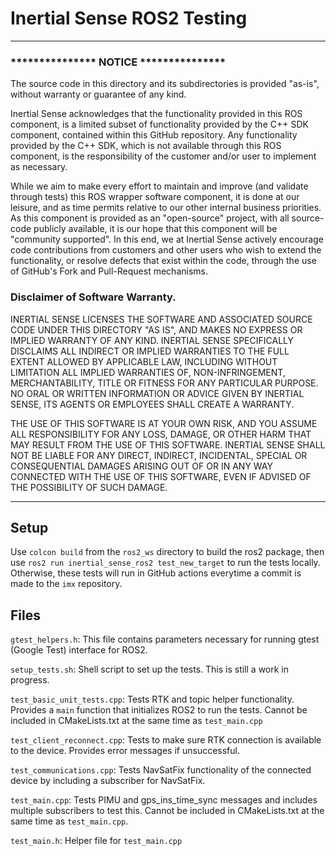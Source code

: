 # Inertial Sense ROS2 Testing


---
### ***************  NOTICE  ***************
The source code in this directory and its subdirectories is provided "as-is", without warranty or guarantee of any kind.

Inertial Sense acknowledges that the functionality provided in this ROS component, is a limited subset of functionality provided by the
C++ SDK component, contained within this GitHub repository. Any functionality provided by the C++ SDK, which is not available through this
ROS component, is the responsibility of the customer and/or user to implement as necessary.

While we aim to make every effort to maintain and improve (and validate through tests) this ROS wrapper software component, it is done at
our leisure, and as time permits relative to our other internal business priorities. As this component is provided as an "open-source"
project, with all source-code publicly available, it is our hope that this component will be "community supported". In this end, we at
Inertial Sense actively encourage code contributions from customers and other users who wish to extend the functionality, or resolve defects
that exist within the code, through the use of GitHub's Fork and Pull-Request mechanisms.

### Disclaimer of Software Warranty.

INERTIAL SENSE LICENSES THE SOFTWARE AND ASSOCIATED SOURCE CODE UNDER THIS DIRECTORY "AS IS", AND MAKES NO EXPRESS OR IMPLIED WARRANTY OF
ANY KIND. INERTIAL SENSE SPECIFICALLY DISCLAIMS ALL INDIRECT OR IMPLIED WARRANTIES TO THE FULL EXTENT ALLOWED BY APPLICABLE LAW, INCLUDING
WITHOUT LIMITATION ALL IMPLIED WARRANTIES OF, NON-INFRINGEMENT, MERCHANTABILITY, TITLE OR FITNESS FOR ANY PARTICULAR PURPOSE. NO ORAL OR
WRITTEN INFORMATION OR ADVICE GIVEN BY INERTIAL SENSE, ITS AGENTS OR EMPLOYEES SHALL CREATE A WARRANTY.

THE USE OF THIS SOFTWARE IS AT YOUR OWN RISK, AND YOU ASSUME ALL RESPONSIBILITY FOR ANY LOSS, DAMAGE, OR OTHER HARM THAT MAY RESULT FROM
THE USE OF THIS SOFTWARE. INERTIAL SENSE SHALL NOT BE LIABLE FOR ANY DIRECT, INDIRECT, INCIDENTAL, SPECIAL OR CONSEQUENTIAL DAMAGES ARISING
OUT OF OR IN ANY WAY CONNECTED WITH THE USE OF THIS SOFTWARE, EVEN IF ADVISED OF THE POSSIBILITY OF SUCH DAMAGE.

---

## Setup
Use `colcon build` from the `ros2_ws` directory to build the ros2 package, then use `ros2 run inertial_sense_ros2 test_new_target` to run the tests locally. Otherwise, these tests will run in GitHub actions everytime a commit is made
to the `imx` repository.

## Files
`gtest_helpers.h`: This file contains parameters necessary for running gtest (Google Test) interface for ROS2.
 
`setup_tests.sh`: Shell script to set up the tests. This is still a work in progress.

 `test_basic_unit_tests.cpp`: Tests RTK and topic helper functionality. Provides a `main` function that initializes ROS2 to run the tests.
Cannot be included in CMakeLists.txt at the same time as `test_main.cpp`

`test_client_reconnect.cpp`: Tests to make sure RTK connection is available to the device. Provides error messages if
unsuccessful.

`test_communications.cpp`: Tests NavSatFix functionality of the connected device by including a subscriber for
NavSatFix.

`test_main.cpp`: Tests PIMU and gps_ins_time_sync messages and includes multiple subscribers to test this.
Cannot be included in CMakeLists.txt at the same time as `test_main.cpp`.

`test_main.h`: Helper file for `test_main.cpp`

